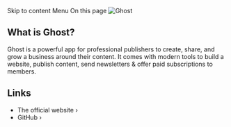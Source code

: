 Skip to content
Menu
On this page
![Ghost](https://user-images.githubusercontent.com/353959/169805900-66be5b89-0859-4816-8da9-528ed7534704.png)
## What is Ghost? ​
Ghost is a powerful app for professional publishers to create, share, and grow a business around their content. It comes with modern tools to build a website, publish content, send newsletters & offer paid subscriptions to members.
## Links ​
  * The official website ›
  * GitHub ›


